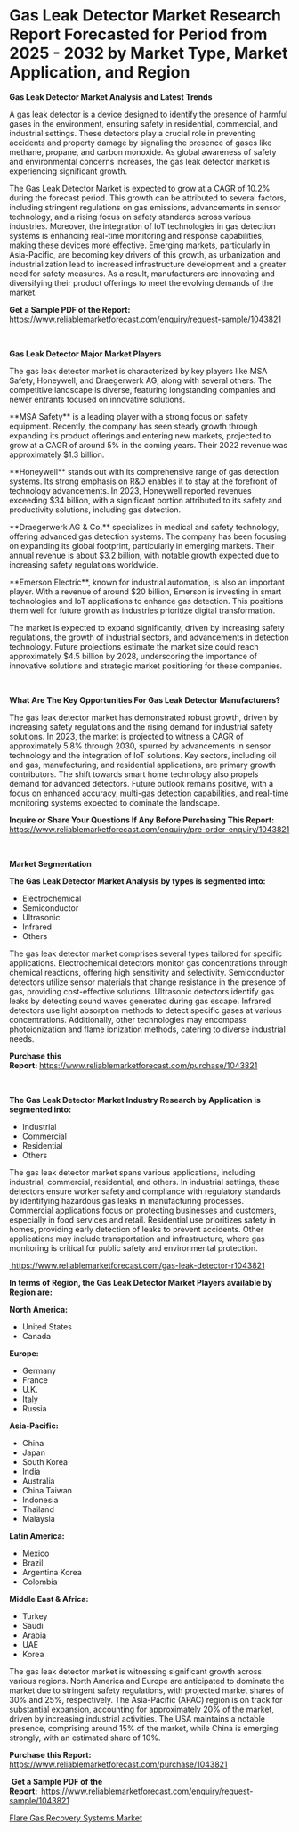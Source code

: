 <p><h1>Gas Leak Detector Market Research Report Forecasted for Period from 2025 -  2032 by Market Type, Market Application, and Region</h1></p><p><strong>Gas Leak Detector Market Analysis and Latest Trends</strong></p>
<p><p>A gas leak detector is a device designed to identify the presence of harmful gases in the environment, ensuring safety in residential, commercial, and industrial settings. These detectors play a crucial role in preventing accidents and property damage by signaling the presence of gases like methane, propane, and carbon monoxide. As global awareness of safety and environmental concerns increases, the gas leak detector market is experiencing significant growth.</p><p>The Gas Leak Detector Market is expected to grow at a CAGR of 10.2% during the forecast period. This growth can be attributed to several factors, including stringent regulations on gas emissions, advancements in sensor technology, and a rising focus on safety standards across various industries. Moreover, the integration of IoT technologies in gas detection systems is enhancing real-time monitoring and response capabilities, making these devices more effective. Emerging markets, particularly in Asia-Pacific, are becoming key drivers of this growth, as urbanization and industrialization lead to increased infrastructure development and a greater need for safety measures. As a result, manufacturers are innovating and diversifying their product offerings to meet the evolving demands of the market.</p></p>
<p><strong>Get a Sample PDF of the Report:&nbsp;</strong> <a href="https://www.reliablemarketforecast.com/enquiry/request-sample/1043821?utm_campaign=2235&utm_medium=2&utm_source=Github&utm_content=ia&utm_term=08042025&utm_id=gas-leak-detector">https://www.reliablemarketforecast.com/enquiry/request-sample/1043821</a></p>
<p>&nbsp;</p>
<p><strong>Gas Leak Detector Major Market Players</strong></p>
<p><p>The gas leak detector market is characterized by key players like MSA Safety, Honeywell, and Draegerwerk AG, along with several others. The competitive landscape is diverse, featuring longstanding companies and newer entrants focused on innovative solutions.</p><p>**MSA Safety** is a leading player with a strong focus on safety equipment. Recently, the company has seen steady growth through expanding its product offerings and entering new markets, projected to grow at a CAGR of around 5% in the coming years. Their 2022 revenue was approximately $1.3 billion.</p><p>**Honeywell** stands out with its comprehensive range of gas detection systems. Its strong emphasis on R&D enables it to stay at the forefront of technology advancements. In 2023, Honeywell reported revenues exceeding $34 billion, with a significant portion attributed to its safety and productivity solutions, including gas detection.</p><p>**Draegerwerk AG & Co.** specializes in medical and safety technology, offering advanced gas detection systems. The company has been focusing on expanding its global footprint, particularly in emerging markets. Their annual revenue is about $3.2 billion, with notable growth expected due to increasing safety regulations worldwide.</p><p>**Emerson Electric**, known for industrial automation, is also an important player. With a revenue of around $20 billion, Emerson is investing in smart technologies and IoT applications to enhance gas detection. This positions them well for future growth as industries prioritize digital transformation.</p><p>The market is expected to expand significantly, driven by increasing safety regulations, the growth of industrial sectors, and advancements in detection technology. Future projections estimate the market size could reach approximately $4.5 billion by 2028, underscoring the importance of innovative solutions and strategic market positioning for these companies.</p></p>
<p>&nbsp;</p>
<p><strong>What Are The Key Opportunities For Gas Leak Detector Manufacturers?</strong></p>
<p><p>The gas leak detector market has demonstrated robust growth, driven by increasing safety regulations and the rising demand for industrial safety solutions. In 2023, the market is projected to witness a CAGR of approximately 5.8% through 2030, spurred by advancements in sensor technology and the integration of IoT solutions. Key sectors, including oil and gas, manufacturing, and residential applications, are primary growth contributors. The shift towards smart home technology also propels demand for advanced detectors. Future outlook remains positive, with a focus on enhanced accuracy, multi-gas detection capabilities, and real-time monitoring systems expected to dominate the landscape.</p></p>
<p><strong>Inquire or Share Your Questions If Any Before Purchasing This Report:</strong> <a href="https://www.reliablemarketforecast.com/enquiry/pre-order-enquiry/1043821?utm_campaign=2235&utm_medium=2&utm_source=Github&utm_content=ia&utm_term=08042025&utm_id=gas-leak-detector">https://www.reliablemarketforecast.com/enquiry/pre-order-enquiry/1043821</a></p>
<p>&nbsp;</p>
<p><strong>Market Segmentation</strong></p>
<p><strong>The Gas Leak Detector Market Analysis by types is segmented into:</strong></p>
<p><ul><li>Electrochemical</li><li>Semiconductor</li><li>Ultrasonic</li><li>Infrared</li><li>Others</li></ul></p>
<p><p>The gas leak detector market comprises several types tailored for specific applications. Electrochemical detectors monitor gas concentrations through chemical reactions, offering high sensitivity and selectivity. Semiconductor detectors utilize sensor materials that change resistance in the presence of gas, providing cost-effective solutions. Ultrasonic detectors identify gas leaks by detecting sound waves generated during gas escape. Infrared detectors use light absorption methods to detect specific gases at various concentrations. Additionally, other technologies may encompass photoionization and flame ionization methods, catering to diverse industrial needs.</p></p>
<p><strong>Purchase this Report:&nbsp;</strong><a href="https://www.reliablemarketforecast.com/purchase/1043821?utm_campaign=2235&utm_medium=2&utm_source=Github&utm_content=ia&utm_term=08042025&utm_id=gas-leak-detector">https://www.reliablemarketforecast.com/purchase/1043821</a></p>
<p>&nbsp;</p>
<p><strong>The Gas Leak Detector Market Industry Research by Application is segmented into:</strong></p>
<p><ul><li>Industrial</li><li>Commercial</li><li>Residential</li><li>Others</li></ul></p>
<p><p>The gas leak detector market spans various applications, including industrial, commercial, residential, and others. In industrial settings, these detectors ensure worker safety and compliance with regulatory standards by identifying hazardous gas leaks in manufacturing processes. Commercial applications focus on protecting businesses and customers, especially in food services and retail. Residential use prioritizes safety in homes, providing early detection of leaks to prevent accidents. Other applications may include transportation and infrastructure, where gas monitoring is critical for public safety and environmental protection.</p></p>
<p><a href="https://www.reliablemarketforecast.com/gas-leak-detector-r1043821?utm_campaign=2235&utm_medium=2&utm_source=Github&utm_content=ia&utm_term=08042025&utm_id=gas-leak-detector">&nbsp;https://www.reliablemarketforecast.com/gas-leak-detector-r1043821</a></p>
<p><strong>In terms of Region, the Gas Leak Detector Market Players available by Region are:</strong></p>
<p>
    <p> <strong> North America: </strong>
        <ul>
            <li>United States</li>
            <li>Canada</li>
        </ul>
        </p> 
    <p> <strong> Europe: </strong>
        <ul>
            <li>Germany</li>
            <li>France</li>
            <li>U.K.</li>
            <li>Italy</li>
            <li>Russia</li>
        </ul>
        </p> 
    <p> <strong> Asia-Pacific: </strong>
        <ul>
            <li>China</li>
            <li>Japan</li>
            <li>South Korea</li>
            <li>India</li>
            <li>Australia</li>
            <li>China Taiwan</li>
            <li>Indonesia</li>
            <li>Thailand</li>
            <li>Malaysia</li>
        </ul>
        </p> 
    <p> <strong> Latin America: </strong>
        <ul>
            <li>Mexico</li>
            <li>Brazil</li>
            <li>Argentina Korea</li>
            <li>Colombia</li>
        </ul>
        </p> 
    <p> <strong> Middle East & Africa: </strong>
        <ul>
            <li>Turkey</li>
            <li>Saudi</li>
            <li>Arabia</li>
            <li>UAE</li>
            <li>Korea</li>
        </ul>
    </p>
    </p>
<p><p>The gas leak detector market is witnessing significant growth across various regions. North America and Europe are anticipated to dominate the market due to stringent safety regulations, with projected market shares of 30% and 25%, respectively. The Asia-Pacific (APAC) region is on track for substantial expansion, accounting for approximately 20% of the market, driven by increasing industrial activities. The USA maintains a notable presence, comprising around 15% of the market, while China is emerging strongly, with an estimated share of 10%.</p></p>
<p><strong>Purchase this Report: </strong><a href="https://www.reliablemarketforecast.com/purchase/1043821?utm_campaign=2235&utm_medium=2&utm_source=Github&utm_content=ia&utm_term=08042025&utm_id=gas-leak-detector">https://www.reliablemarketforecast.com/purchase/1043821</a></p>
<p>&nbsp;<strong>Get a Sample PDF of the Report:&nbsp;&nbsp;</strong><a href="https://www.reliablemarketforecast.com/enquiry/request-sample/1043821?utm_campaign=2235&utm_medium=2&utm_source=Github&utm_content=ia&utm_term=08042025&utm_id=gas-leak-detector">https://www.reliablemarketforecast.com/enquiry/request-sample/1043821</a></p>
<p><strong></strong></p>
<p><p><a href="https://github.com/gullattedenna/Market-Research-Report-List-1/blob/main/flare-gas-recovery-systems-market.md?utm_campaign=2235&utm_medium=2&utm_source=Github&utm_content=ia&utm_term=08042025&utm_id=gas-leak-detector">Flare Gas Recovery Systems Market</a></p></p>
